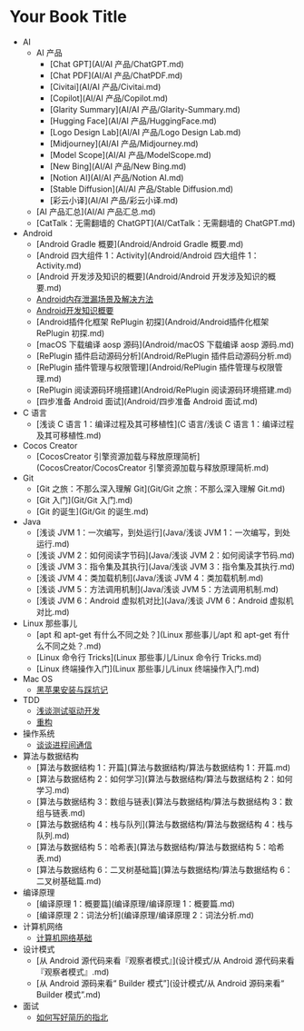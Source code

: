 # Your Book Title

- AI
  - AI 产品
    * [Chat GPT](AI/AI 产品/ChatGPT.md)
    * [Chat PDF](AI/AI 产品/ChatPDF.md)
    * [Civitai](AI/AI 产品/Civitai.md)
    * [Copilot](AI/AI 产品/Copilot.md)
    * [Glarity Summary](AI/AI 产品/Glarity-Summary.md)
    * [Hugging Face](AI/AI 产品/HuggingFace.md)
    * [Logo Design Lab](AI/AI 产品/Logo Design Lab.md)
    * [Midjourney](AI/AI 产品/Midjourney.md)
    * [Model Scope](AI/AI 产品/ModelScope.md)
    * [New Bing](AI/AI 产品/New Bing.md)
    * [Notion AI](AI/AI 产品/Notion AI.md)
    * [Stable Diffusion](AI/AI 产品/Stable Diffusion.md)
    * [彩云小译](AI/AI 产品/彩云小译.md)
  * [AI 产品汇总](AI/AI 产品汇总.md)
  * [CatTalk：无需翻墙的 ChatGPT](AI/CatTalk：无需翻墙的 ChatGPT.md)
- Android
  * [Android Gradle 概要](Android/Android Gradle 概要.md)
  * [Android 四大组件 1：Activity](Android/Android 四大组件 1：Activity.md)
  * [Android 开发涉及知识的概要](Android/Android 开发涉及知识的概要.md)
  * [Android内存泄漏场景及解决方法](Android/Android内存泄漏场景及解决方法.md)
  * [Android开发知识概要](Android/Android开发知识概要.md)
  * [Android插件化框架 RePlugin 初探](Android/Android插件化框架 RePlugin 初探.md)
  * [macOS 下载编译 aosp 源码](Android/macOS 下载编译 aosp 源码.md)
  * [RePlugin 插件启动源码分析](Android/RePlugin 插件启动源码分析.md)
  * [RePlugin 插件管理与权限管理](Android/RePlugin 插件管理与权限管理.md)
  * [RePlugin 阅读源码环境搭建](Android/RePlugin 阅读源码环境搭建.md)
  * [四步准备 Android 面试](Android/四步准备 Android 面试.md)
- C 语言
  * [浅谈 C 语言 1：编译过程及其可移植性](C 语言/浅谈 C 语言 1：编译过程及其可移植性.md)
- Cocos Creator
  * [CocosCreator 引擎资源加载与释放原理简析](CocosCreator/CocosCreator 引擎资源加载与释放原理简析.md)
- Git
  * [Git 之旅：不那么深入理解 Git](Git/Git 之旅：不那么深入理解 Git.md)
  * [Git 入门](Git/Git 入门.md)
  * [Git 的诞生](Git/Git 的诞生.md)
- Java
  * [浅谈 JVM 1：一次编写，到处运行](Java/浅谈 JVM 1：一次编写，到处运行.md)
  * [浅谈 JVM 2：如何阅读字节码](Java/浅谈 JVM 2：如何阅读字节码.md)
  * [浅谈 JVM 3：指令集及其执行](Java/浅谈 JVM 3：指令集及其执行.md)
  * [浅谈 JVM 4：类加载机制](Java/浅谈 JVM 4：类加载机制.md)
  * [浅谈 JVM 5：方法调用机制](Java/浅谈 JVM 5：方法调用机制.md)
  * [浅谈 JVM 6：Android 虚拟机对比](Java/浅谈 JVM 6：Android 虚拟机对比.md)
- Linux 那些事儿
  * [apt 和 apt-get 有什么不同之处？](Linux 那些事儿/apt 和 apt-get 有什么不同之处？.md)
  * [Linux 命令行 Tricks](Linux 那些事儿/Linux 命令行 Tricks.md)
  * [Linux 终端操作入门](Linux 那些事儿/Linux 终端操作入门.md)
- Mac OS
  * [黑苹果安装与踩坑记](macOS/黑苹果安装与踩坑记.md)
- TDD
  * [浅谈测试驱动开发](TDD/浅谈测试驱动开发.md)
  * [重构](TDD/重构.md)
- 操作系统
  * [谈谈进程间通信](操作系统/谈谈进程间通信.md)
- 算法与数据结构
  * [算法与数据结构 1：开篇](算法与数据结构/算法与数据结构 1：开篇.md)
  * [算法与数据结构 2：如何学习](算法与数据结构/算法与数据结构 2：如何学习.md)
  * [算法与数据结构 3：数组与链表](算法与数据结构/算法与数据结构 3：数组与链表.md)
  * [算法与数据结构 4：栈与队列](算法与数据结构/算法与数据结构 4：栈与队列.md)
  * [算法与数据结构 5：哈希表](算法与数据结构/算法与数据结构 5：哈希表.md)
  * [算法与数据结构 6：二叉树基础篇](算法与数据结构/算法与数据结构 6：二叉树基础篇.md)
- 编译原理
  * [编译原理 1：概要篇](编译原理/编译原理 1：概要篇.md)
  * [编译原理 2：词法分析](编译原理/编译原理 2：词法分析.md)
- 计算机网络
  * [计算机网络基础](计算机网络/计算机网络基础.md)
- 设计模式
  * [从 Android 源代码来看『观察者模式』](设计模式/从 Android 源代码来看『观察者模式』.md)
  * [从 Android 源码来看“ Builder 模式”](设计模式/从 Android 源码来看“ Builder 模式”.md)
- 面试
  * [如何写好简历的指北](面试/如何写好简历的指北.md)
